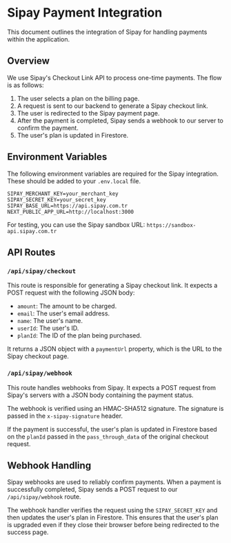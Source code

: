 # Sipay Payment Integration

This document outlines the integration of Sipay for handling payments within the application.

## Overview

We use Sipay's Checkout Link API to process one-time payments. The flow is as follows:
1. The user selects a plan on the billing page.
2. A request is sent to our backend to generate a Sipay checkout link.
3. The user is redirected to the Sipay payment page.
4. After the payment is completed, Sipay sends a webhook to our server to confirm the payment.
5. The user's plan is updated in Firestore.

## Environment Variables

The following environment variables are required for the Sipay integration. These should be added to your `.env.local` file.

```
SIPAY_MERCHANT_KEY=your_merchant_key
SIPAY_SECRET_KEY=your_secret_key
SIPAY_BASE_URL=https://api.sipay.com.tr
NEXT_PUBLIC_APP_URL=http://localhost:3000
```
For testing, you can use the Sipay sandbox URL: `https://sandbox-api.sipay.com.tr`

## API Routes

### `/api/sipay/checkout`

This route is responsible for generating a Sipay checkout link. It expects a POST request with the following JSON body:

- `amount`: The amount to be charged.
- `email`: The user's email address.
- `name`: The user's name.
- `userId`: The user's ID.
- `planId`: The ID of the plan being purchased.

It returns a JSON object with a `paymentUrl` property, which is the URL to the Sipay checkout page.

### `/api/sipay/webhook`

This route handles webhooks from Sipay. It expects a POST request from Sipay's servers with a JSON body containing the payment status.

The webhook is verified using an HMAC-SHA512 signature. The signature is passed in the `x-sipay-signature` header.

If the payment is successful, the user's plan is updated in Firestore based on the `planId` passed in the `pass_through_data` of the original checkout request.

## Webhook Handling

Sipay webhooks are used to reliably confirm payments. When a payment is successfully completed, Sipay sends a POST request to our `/api/sipay/webhook` route.

The webhook handler verifies the request using the `SIPAY_SECRET_KEY` and then updates the user's plan in Firestore. This ensures that the user's plan is upgraded even if they close their browser before being redirected to the success page. 